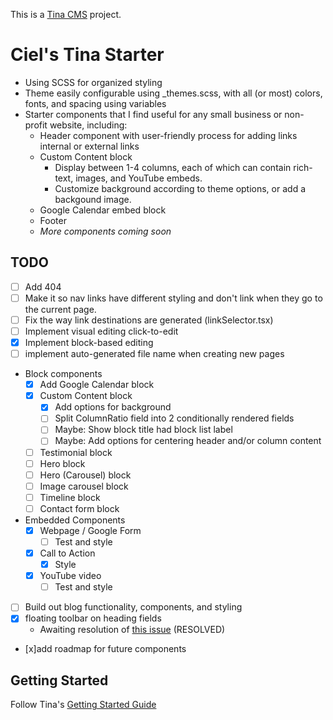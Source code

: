 This is a [Tina CMS](https://tina.io/) project.

# Ciel's Tina Starter

- Using SCSS for organized styling
- Theme easily configurable using \_themes.scss, with all (or most) colors, fonts, and spacing using variables
- Starter components that I find useful for any small business or non-profit website, including:
  - Header component with user-friendly process for adding links internal or external links
  - Custom Content block
    - Display between 1-4 columns, each of which can contain rich-text, images, and YouTube embeds.
    - Customize background according to theme options, or add a backgound image.
  - Google Calendar embed block
  - Footer
  - _More components coming soon_

## TODO

- [ ] Add 404
- [ ] Make it so nav links have different styling and don't link when they go to the current page.
- [ ] Fix the way link destinations are generated (linkSelector.tsx)
- [ ] Implement visual editing click-to-edit
- [x] Implement block-based editing
- [ ] implement auto-generated file name when creating new pages
- Block components
    - [x] Add Google Calendar block
    - [x] Custom Content block
        - [x] Add options for background
        - [ ] Split ColumnRatio field into 2 conditionally rendered fields
        - [ ] Maybe: Show block title had block list label
        - [ ] Maybe: Add options for centering header and/or column content
    - [ ] Testimonial block
    - [ ] Hero block
    - [ ] Hero (Carousel) block
    - [ ] Image carousel block
    - [ ] Timeline block
    - [ ] Contact form block
- Embedded Components
    - [x] Webpage / Google Form
        - [ ] Test and style
    - [x] Call to Action
        - [x] Style
    - [x] YouTube video
        - [ ] Test and style

- [ ] Build out blog functionality, components, and styling
- [x] floating toolbar on heading fields
     - Awaiting resolution of [this issue](https://github.com/tinacms/tinacms/issues/5008) (RESOLVED)
- [x]add roadmap for future components

## Getting Started

Follow Tina's [Getting Started Guide](https://tina.io/docs/getting-started/)
